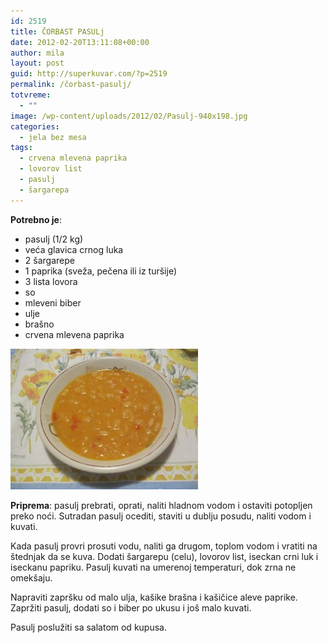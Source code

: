 ```yaml
---
id: 2519
title: ČORBAST PASULj
date: 2012-02-20T13:11:08+00:00
author: mila
layout: post
guid: http://superkuvar.com/?p=2519
permalink: /čorbast-pasulj/
totvreme:
  - ""
image: /wp-content/uploads/2012/02/Pasulj-940x198.jpg
categories:
  - jela bez mesa
tags:
  - crvena mlevena paprika
  - lovorov list
  - pasulj
  - šargarepa
---
```

**Potrebno je**:

  * pasulj (1/2 kg)
  * veća glavica crnog luka
  * 2 šargarepe
  * 1 paprika (sveža, pečena ili iz turšije)
  * 3 lista lovora
  * so
  * mleveni biber
  * ulje
  * brašno
  * crvena mlevena paprika

<img class="alignnone size-medium wp-image-2520" title="Pasulj" src="/wp-content/uploads/2012/02/Pasulj-300x225.jpg" alt="" width="300" height="225" /> 

**Priprema**: pasulj prebrati, oprati, naliti hladnom vodom i ostaviti potopljen preko noći. Sutradan pasulj ocediti, staviti u dublju posudu, naliti vodom i kuvati.

Kada pasulj provri prosuti vodu, naliti ga drugom, toplom vodom i vratiti na štednjak da se kuva. Dodati šargarepu (celu), lovorov list, iseckan crni luk i iseckanu papriku. Pasulj kuvati na umerenoj temperaturi, dok zrna ne omekšaju.

Napraviti zapršku od malo ulja, kašike brašna i kašičice aleve paprike. Zapržiti pasulj, dodati so i biber po ukusu i još malo kuvati.

Pasulj poslužiti sa salatom od kupusa.